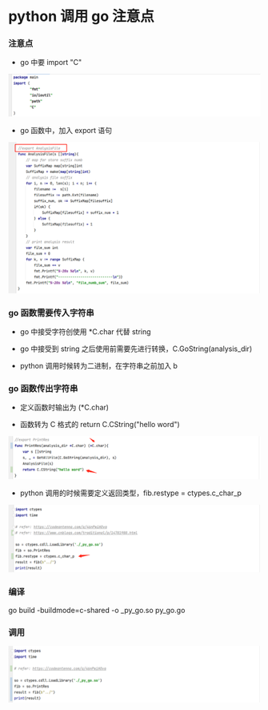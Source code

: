 # python 调用 go 注意点

### 注意点

* go 中要 import "C"

![](./data/import_C.png)

* go 函数中，加入 export 语句

![](./data/export_语句.png)

### go 函数需要传入字符串

* go 中接受字符创使用 *C.char 代替 string

* go 中接受到 string 之后使用前需要先进行转换，C.GoString(analysis_dir)

* python 调用时候转为二进制，在字符串之前加入 b

### go 函数传出字符串

* 定义函数时输出为 (*C.char)

* 函数转为 C 格式的 return C.CString("hello word")

![](./data/返回str类型.png)

* python 调用的时候需要定义返回类型，fib.restype = ctypes.c_char_p

![](./data/指定返回类型.png)

### 编译

go build -buildmode=c-shared -o _py_go.so py_go.go

### 调用

![](./data/python调用go.png)







